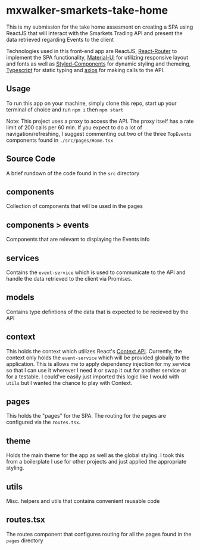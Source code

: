 # mxwalker-smarkets-take-home

This is my submission for the take home assesment on creating a SPA using ReactJS that will
interact with the Smarkets Trading API and present the data retrieved regarding Events to the client

Technologies used in this front-end app are ReactJS, [React-Router](https://reactrouter.com/) to implement the 
SPA functionality, [Material-UI](https://material-ui.com/) for utilizing responsive layout and fonts as well as [Styled-Components](https://styled-components.com/) for dynamic styling and themeing, [Typescript](https://www.typescriptlang.org/) for static typing and [axios](https://github.com/axios/axios) for making calls to the API.

## Usage

To run this app on your machine, simply clone this repo, start up your terminal of choice and run `npm i` then `npm start`

Note: This project uses a proxy to access the API.  The proxy itself has a rate limit of 200 calls per 60 min.  If you expect to do a lot of navigation/refreshing, I suggest commenting out two of the three `TopEvents` components found in `./src/pages/Home.tsx`

## Source Code
A brief rundown of the code found in the `src` directory

## components
Collection of components that will be used in the pages

## components > events
Components that are relevant to displaying the Events info

## services
Contains the `event-service` which is used to communicate to the API and handle
the data retrieved to the client via Promises.

## models
Contains type defintions of the data that is expected to be recieved by the API

## context
This holds the context which utilizes React's [Context API](https://reactjs.org/docs/context.html).  Currently, the context only holds the `event-service` which will be provided globally to the application.  This is allows me to apply dependency injection for my service so that I can use it wherever I need it or swap it out for another service or for a testable.  I could've easily just imported this logic like I would with `utils` but I wanted the chance to play with Context.

## pages
This holds the "pages" for the SPA.  The routing for the pages are configured via the `routes.tsx`.

## theme
Holds the main theme for the app as well as the global styling.  I took this from a boilerplate I use for other projects and just applied the appropriate styling.

## utils
Misc. helpers and utils that contains convenient reusable code

## routes.tsx
The routes component that configures routing for all the pages found in the `pages` directory